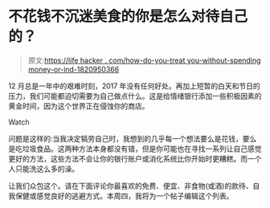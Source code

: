 # 不花钱不沉迷美食的你是怎么对待自己的？

> 原文:[https://life hacker . com/how-do-you-treat you-without-spending money-or-ind-1820950366](https://lifehacker.com/how-do-you-treat-yourself-without-spending-money-or-ind-1820950366)

12 月总是一年中的艰难时刻，2017 年没有任何好处。再加上短暂的白天和节日的压力，我们可能都迫切需要为自己做点什么。这是给情绪银行添加一些积极因素的黄金时间，因为这个世界正在侵蚀你的商店。

Watch

问题是这样的:当我决定犒劳自己时，我想到的几乎每一个想法要么是花钱，要么是吃垃圾食品。这两种方法本身都没有错，但是你可能也在寻找一系列让自己感觉更好的方法，这些方法不会让你的银行账户或消化系统比你开始时更糟糕。而一个人只能洗这么多的澡。

让我们众包这个。请在下面评论你最喜欢的免费、便宜、非食物(或酒)的款待、自我保健或感觉良好的逃避方式。本周四，我将为一个帖子编辑这个列表。